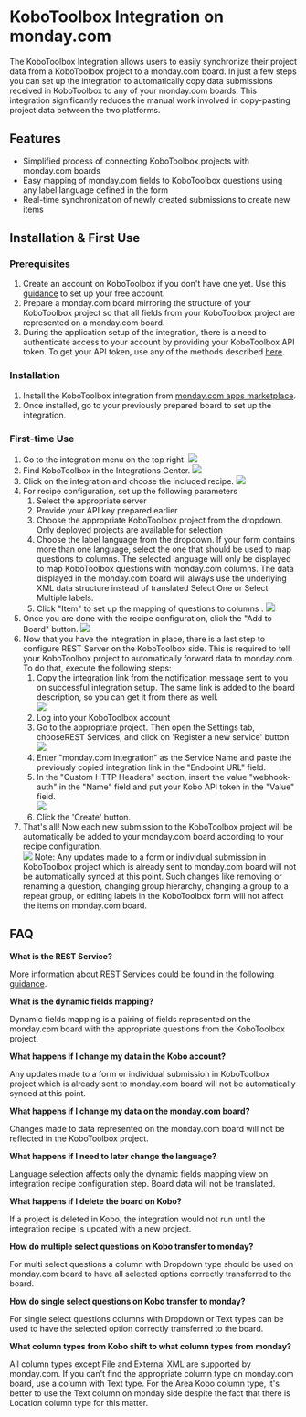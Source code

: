 # KoboToolbox Integration on monday.com

The KoboToolbox Integration allows users to easily synchronize their project data from a KoboToolbox project to a monday.com board.
In just a few steps you can set up the integration to automatically copy data submissions received in KoboToolbox to any of your monday.com boards. This integration significantly reduces the manual work involved in copy-pasting project data between the two platforms.

## Features
-   Simplified process of connecting KoboToolbox projects with monday.com boards
-   Easy mapping of monday.com fields to KoboToolbox questions using any label language defined in the form
-   Real-time synchronization of newly created submissions to create new items

## Installation & First Use

### Prerequisites
1.  Create an account on KoboToolbox if you don't have one yet. Use this [guidance](https://support.kobotoolbox.org/creating_account.html) to set up your free account.
2.  Prepare a monday.com board mirroring the structure of your KoboToolbox project so that all fields from your KoboToolbox project are represented on a monday.com board.
3.  During the application setup of the integration, there is a need to authenticate access to your account by providing your KoboToolbox API token. To get your API token, use any of the methods described [here](https://support.kobotoolbox.org/api.html?highlight=api%20token).

### Installation
1.  Install the KoboToolbox integration from [monday.com apps marketplace](https://monday.com/marketplace).
2.  Once installed, go to your previously prepared board to set up the integration.

### First-time Use
1.  Go to the integration menu on the top right.
    ![](https://lh3.googleusercontent.com/HiYRiisqIzMvR0UFWunDkVOUD7ftah5pB_6UIyC9adS8U5QQV0Wx4xMBPMibVLZGQxxgSv60GJkFjaynZZhjcNTQr5erx4LlZ7_cCf6x7-KMzaikA95EVBnx9Zs43k3xVwC2LmdomOkX7rdNaibGCd0)
2.  Find KoboToolbox in the Integrations Center.
    ![](https://lh5.googleusercontent.com/BZn80u4DUPYct7M7YnMAicg0DkHZSlJRmMnj2ul8oizSub1rJkc07_4QXohjIQm7zT-L2ZQmRJuuRlv7qWCiRg8pubLJ7hKf2hns-I80coH_bFsmVCZPDo8jrh1_7IIKwkqmStFU_b-6_7s6kcKDHF0)
3.  Click on the integration and choose the included recipe.
    ![](https://lh6.googleusercontent.com/5RB_8n-L-DCDduXA0EzL7zj-9YuXb52_OFz2J7w99Ayu82WuQkIGPCbh0Ytw9VvB85CqVeR2lpLFJ93L1Du24jeo1Y0enEoCFbXPOlLQk8Fu0osZsRFF1IAKeNrXuQwFxBHcX01gerQoUq40mlYpSz4)
4.  For recipe configuration, set up the following parameters
    1.  Select the appropriate server
    2.  Provide your API key prepared earlier
    3.  Choose the appropriate KoboToolbox project from the dropdown. Only deployed projects are available for selection
    4.  Choose the label language from the dropdown. If your form contains more than one language, select the one that should be used to map questions to columns. The selected language will only be displayed to map KoboToolbox questions with monday.com columns. The data displayed in the monday.com board will always use the underlying XML data structure instead of translated Select One or Select Multiple labels.
    5.  Click "Item" to set up the mapping of questions to columns .
        ![](https://lh3.googleusercontent.com/01WPMqWtTNx8SNcBUK7fQ0mNIKkJm2ZtPN5KQz9PRY2N9LY6sSbqGWRkVv5BYNuSxZidbuSGeHxpgHuwuP0s0Rv3CcTdLOmfDYFxemZgQJHx2LAK02ryXi9cSbHTstEFRwUPldZ9KrXUtTDLwd46EeM)
5.  Once you are done with the recipe configuration, click the "Add to Board" button.
    ![](https://lh5.googleusercontent.com/95uVH4RyuVDtZ7PQwx7fwPUcy7q1moGPBQC-wlZx3EaEWOS90MJ34QRkGNyWd9kHxpd3Hr5m-6jooj2pz1wQUvSuj4ovfdtK1Ig2kVHIh8dKUYWHquYBJzBbOKe8HVohwo-xA9fFp_AI6J3vbAW0lhs)
6.  Now that you have the integration in place, there is a last step to configure REST Server on the KoboToolbox side. This is required to tell your KoboToolbox project to automatically forward data to monday.com. To do that, execute the following steps:
    1.  Copy the integration link from the notification message sent to you on successful integration setup. The same link is added to the board description, so you can get it from there as well.\
        ![](https://lh5.googleusercontent.com/rbbcjdTQfJaQdLgky3XjbIfYYj3XtskkEbC7cgqdtIFjVI5djVgVpEaSN5NVNsFqPwC7ogIjMJlmpSo81CBU6oMdnZGnCVPsLmB77Vcvsog9XwQ2WXwuhI2qKdDOVrbHafzPUQ5Qc2A_qKrVhV35Joc)
    2.  Log into your KoboToolbox account
    3.  Go to the appropriate project. Then open the Settings tab, chooseREST Services, and click on 'Register a new service' button\
        ![](https://lh5.googleusercontent.com/l6B6B5RZQMiz-wV1U5p_Q8gb6VNI1oNhWv-DqQkOy035R_oVqVkUKwnUl6FEDeYLjVxLI8hv5m3DqFkfvs4M25-HitrfMtcPFv-N6ISkzZ6LTIFd7Zi00yyA76up1dEVPE871C-LL3qkbLdmXAUupEw)
    4.  Enter "monday.com integration" as the Service Name and paste the previously copied integration link in the "Endpoint URL" field.
    5.  In the "Custom HTTP Headers" section, insert the value "webhook-auth" in the "Name" field and put your Kobo API token in the "Value" field.\
        ![](https://lh5.googleusercontent.com/jpexd8mXdsCx66Yf-qYVslYW7n6mXIaFZiCLjpxpJbrD42jhMkpRcPC4Os3BhestICIUyVYyvitL08bcZM5yGfy53KGgaopYE6XX6z-VxgjXB5MdqJPQwiikgpzcuUM2gZXUSUrXqDmXwLUQgnW6pPY)
    6.  Click the 'Create' button.
7.  That's all! Now each new submission to the KoboToolbox project will be automatically be added to your monday.com board according to your recipe configuration.\
    ![](https://lh4.googleusercontent.com/DI1U4zkdzMiVuktzaYHLWDtls0tjHV3pEBcd2z7cACnPk_BndZ8AYhNH9BJoOU_vxABfDFY36z4eFYj87V5w_HrEbdHdfh0xlD_DeCx1Uecui5fl4uzKx2e_teQhcx1i_FAxTjlLViKYRTf2PSiA9ZM)
Note: Any updates made to a form or individual submission in KoboToolbox project which is already sent to monday.com board will not be automatically synced at this point. Such changes like removing or renaming a question, changing group hierarchy, changing a group to a repeat group, or editing labels in the KoboToolbox form will not affect the items on monday.com board.

## FAQ
**What is the REST Service?**

More information about REST Services could be found in the following [guidance](https://support.kobotoolbox.org/rest_services.html).

**What is the dynamic fields mapping?**

Dynamic fields mapping is a pairing of fields represented on the monday.com board with the appropriate questions from the KoboToolbox project.

**What happens if I change my data in the Kobo account?**

Any updates made to a form or individual submission in KoboToolbox project which is already sent to monday.com board will not be automatically synced at this point.

**What happens if I change my data on the monday.com board?**

Changes made to data represented on the monday.com board will not be reflected in the KoboToolbox project.

**What happens if I need to later change the language?**

Language selection affects only the dynamic fields mapping view on integration recipe configuration step. Board data will not be translated.

**What happens if I delete the board on Kobo?**

If a project is deleted in Kobo, the integration would not run until the integration recipe is updated with a new project.

**How do multiple select questions on Kobo transfer to monday?**

For multi select questions a column with Dropdown type should be used on monday.com board to have all selected options correctly transferred to the board.

**How do single select questions on Kobo transfer to monday?**

For single select questions columns with Dropdown or Text types can be used to have the selected option correctly transferred to the board.

**What column types from Kobo shift to what column types from monday?**

All column types except File and External XML are supported by monday.com. If you can't find the appropriate column type on monday.com board, use a column with Text type. For the Area Kobo column type, it's better to use the Text column on monday side despite the fact that there is Location column type for this matter.
